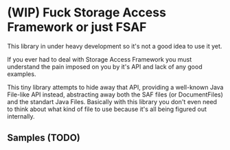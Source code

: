 # (WIP) Fuck Storage Access Framework or just FSAF
This library in under heavy development so it's not a good idea to use it yet.

If you ever had to deal with Storage Access Framework you must understand the pain imposed on you by it's API and lack of any good examples.

This tiny library attempts to hide away that API, providing a well-known Java File-like API instead, abstracting away both the SAF files (or DocumentFiles) and the standart Java Files. Basically with this library you don't even need to think about what kind of file to use because it's all being figured out internally.

Samples (TODO)
---
